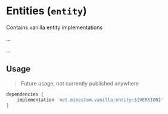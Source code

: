 # Entities (`entity`)

Contains vanilla entity implementations

... 

...

## Usage
> Future usage, not currently published anywhere
```groovy
dependencies {
    implementation 'net.minestom.vanilla:entity:${VERSION}'
}
```